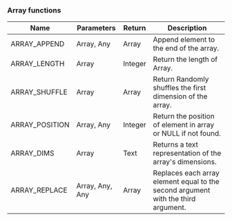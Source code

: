 ### Array functions

| Name           | Parameters      | Return  | Description                                                                       |
| -------------- | --------------- | ------- | --------------------------------------------------------------------------------- |
| ARRAY_APPEND   | Array, Any      | Array   | Append element to the end of the array.                                           |
| ARRAY_LENGTH   | Array           | Integer | Return the length of Array.                                                       |
| ARRAY_SHUFFLE  | Array           | Array   | Return Randomly shuffles the first dimension of the array.                        |
| ARRAY_POSITION | Array, Any      | Integer | Return the position of element in array or NULL if not found.                     |
| ARRAY_DIMS     | Array           | Text    | Returns a text representation of the array's dimensions.                          |
| ARRAY_REPLACE  | Array, Any, Any | Array   | Replaces each array element equal to the second argument with the third argument. |